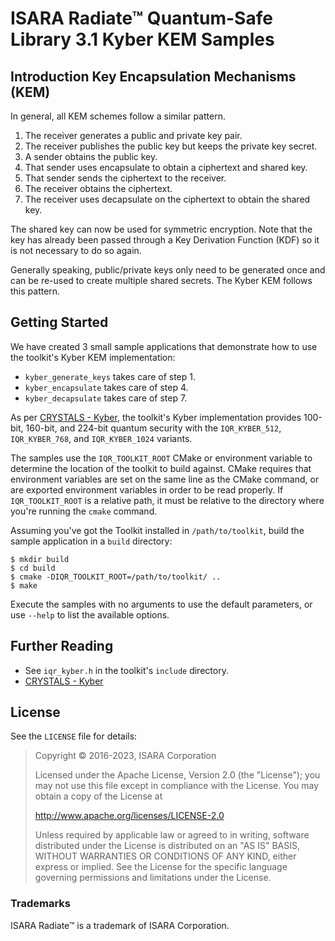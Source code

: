 # ISARA Radiate™ Quantum-Safe Library 3.1 Kyber KEM Samples

## Introduction Key Encapsulation Mechanisms (KEM)

In general, all KEM schemes follow a similar pattern.

1.  The receiver generates a public and private key pair.
2.  The receiver publishes the public key but keeps the private key secret.
3.  A sender obtains the public key.
4.  That sender uses encapsulate to obtain a ciphertext and shared key.
5.  That sender sends the ciphertext to the receiver.
6.  The receiver obtains the ciphertext.
7.  The receiver uses decapsulate on the ciphertext to obtain the shared key.

The shared key can now be used for symmetric encryption. Note that the key has
already been passed through a Key Derivation Function (KDF) so it is not
necessary to do so again.

Generally speaking, public/private keys only need to be generated once and can
be re-used to create multiple shared secrets. The Kyber KEM follows this
pattern.

## Getting Started

We have created 3 small sample applications that demonstrate how to use the
toolkit's Kyber KEM implementation:

* `kyber_generate_keys` takes care of step 1.
* `kyber_encapsulate` takes care of step 4.
* `kyber_decapsulate` takes care of step 7.

As per
[CRYSTALS - Kyber](https://csrc.nist.gov/Projects/post-quantum-cryptography/post-quantum-cryptography-standardization/round-3-submissions),
the toolkit's Kyber implementation provides 100-bit, 160-bit, and 224-bit
quantum security with the `IQR_KYBER_512`, `IQR_KYBER_768`, and `IQR_KYBER_1024`
variants.

The samples use the `IQR_TOOLKIT_ROOT` CMake or environment variable to
determine the location of the toolkit to build against. CMake requires that
environment variables are set on the same line as the CMake command, or are
exported environment variables in order to be read properly. If
`IQR_TOOLKIT_ROOT` is a relative path, it must be relative to the directory
where you're running the `cmake` command.

Assuming you've got the Toolkit installed in `/path/to/toolkit`, build the
sample application in a `build` directory:

```
$ mkdir build
$ cd build
$ cmake -DIQR_TOOLKIT_ROOT=/path/to/toolkit/ ..
$ make
```

Execute the samples with no arguments to use the default parameters, or use
`--help` to list the available options.

## Further Reading

* See `iqr_kyber.h` in the toolkit's `include` directory.
* [CRYSTALS - Kyber](https://csrc.nist.gov/Projects/post-quantum-cryptography/post-quantum-cryptography-standardization/round-3-submissions)

## License

See the `LICENSE` file for details:

> Copyright © 2016-2023, ISARA Corporation
> 
> Licensed under the Apache License, Version 2.0 (the "License");
> you may not use this file except in compliance with the License.
> You may obtain a copy of the License at
> 
> http://www.apache.org/licenses/LICENSE-2.0
> 
> Unless required by applicable law or agreed to in writing, software
> distributed under the License is distributed on an "AS IS" BASIS,
> WITHOUT WARRANTIES OR CONDITIONS OF ANY KIND, either express or implied.
> See the License for the specific language governing permissions and
> limitations under the License.

### Trademarks

ISARA Radiate™ is a trademark of ISARA Corporation.
